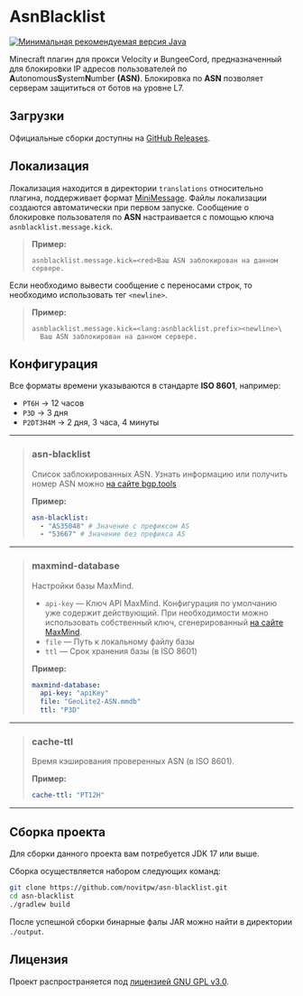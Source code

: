 # AsnBlacklist

[![Минимальная рекомендуемая версия Java](https://img.shields.io/badge/Java-17%2B-blue?logo=openjdk)](https://openjdk.org/projects/jdk/17/)

Minecraft плагин для прокси Velocity и BungeeCord, предназначенный для блокировки IP адресов пользователей по **A**utonomous**S**ystem**N**umber **(ASN)**.
Блокировка по **ASN** позволяет серверам защититься от ботов на уровне L7.

## Загрузки

Официальные сборки доступны на [GitHub Releases](https://github.com/novitpw/asn-blacklist/releases).

## Локализация

Локализация находится в директории `translations` относительно плагина, поддерживает формат [MiniMessage](https://docs.advntr.dev/minimessage/format.html).
Файлы локализации создаются автоматически при первом запуске.
Сообщение о блокировке пользователя по **ASN** настраивается с помощью ключа `asnblacklist.message.kick`.
> **Пример:**
>
> ```properties
> asnblacklist.message.kick=<red>Ваш ASN заблокирован на данном сервере.
> ```

Если необходимо вывести сообщение с переносами строк, то необходимо использовать тег `<newline>`.
> **Пример:**
>
> ```properties
> asnblacklist.message.kick=<lang:asnblacklist.prefix><newline>\
>   Ваш ASN заблокирован на данном сервере.
> ```

## Конфигурация

Все форматы времени указываются в стандарте **ISO 8601**, например:

- `PT6H` → 12 часов
- `P3D` → 3 дня
- `P2DT3H4M` → 2 дня, 3 часа, 4 минуты

---

> ### asn-blacklist
>
> Список заблокированных ASN. Узнать информацию или получить номер ASN можно [на сайте bgp.tools](https://bgp.tools/)
>
> **Пример:**
>
> ```yaml
> asn-blacklist:
>   - "AS35048" # Значение с префиксом AS
>   - "53667" # Значение без префикса AS
> ```

---

> ### maxmind-database
>
> Настройки базы MaxMind.
>
> - `api-key` — Ключ API MaxMind. Конфигурация по умолчанию уже содержит действующий. При необходимости можно использовать собственный ключ, сгенерированный [на сайте MaxMind](https://www.maxmind.com/en/accounts/current/license-key).
> - `file` — Путь к локальному файлу базы
> - `ttl` — Срок хранения базы (в ISO 8601)
>
> **Пример:**
>
> ```yaml
> maxmind-database:
>   api-key: "apiKey"
>   file: "GeoLite2-ASN.mmdb"
>   ttl: "P3D"
> ```

---

> ### cache-ttl
>
> Время кэширования проверенных ASN (в ISO 8601).
>
> **Пример:**
>
> ```yaml
> cache-ttl: "PT12H"
> ```

---

## Сборка проекта

Для сборки данного проекта вам потребуется JDK 17 или выше.

Сборка осуществляется набором следующих команд:

```bash
git clone https://github.com/novitpw/asn-blacklist.git 
cd asn-blacklist
./gradlew build
```

После успешной сборки бинарные фалы JAR можно найти в директории `./output`.

## Лицензия

Проект распространяется под [лицензией GNU GPL v3.0](./LICENSE).
